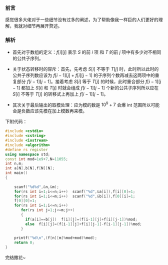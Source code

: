 ### 前言
感觉很多大佬对于一些细节没有过多的阐述，为了帮助像我一样巨的人们更好的理解，我就对细节再展开赘述。
### 解析
- 首先对于数组的定义：$f[i][j]$ 表示 $S$ 的前 $i$ 项 和 $T$ 的前 $j$ 项中有多少对不相同的公共子序列。

- 关于状态转移时的容斥：首先，先考虑 $S[i]$ 不等于 $T[j]$ 时，此时所以此时的公共子序列数应该为 $f[i-1][j]+f[i][j-1]$ 的子序列个数再减去这两项中的重复部分 $f[i-1][j-1]$。接着考虑 $S[i]$ 等于 $T[j]$ 的时候，此时重合部分 $f[i-1][j-1]$ 都加上 $S[i]$ 和 $T[j]$ 时就会组成 $f[i-1][j-1]$ 个新的公共子序列所以应在 $S[i]$ 不等于 $T[j]$ 的转移式上再加上 $f[i-1][j-1]$。

- 其次关于最后输出的取模处理：应为模的数是 $10^9+7$ 会爆 int 范围所以可能会是负数应该先模在加上模数再来模。

下附代码：
```cpp
#include <cstdio>
#include <cstring>
#include <iostream>
#include <algorithm>
#define rs register 
using namespace std;
const int mod=1e9+7,N=11055;
int n,m;
int a[N],b[N],f[N][N];
int main()
{
	
	scanf("%d%d",&n,&m);
	for(rs int i=1;i<=n;i++)  scanf("%d",&a[i]),f[i][0]=1;
	for(rs int i=1;i<=m;i++)  scanf("%d",&b[i]),f[0][i]=1;
	f[0][0]=1;
	for(rs int i=1;i<=n;i++)
	   for(rs int j=1;j<=m;j++)
	   {
	   	 if(a[i]==b[j])  f[i][j]=(f[i-1][j]+f[i][j-1])%mod;
	   	 else  f[i][j]=(f[i-1][j]+f[i][j-1]-f[i-1][j-1])%mod;
	   }
	   
	printf("%d\n",(f[n][m]%mod+mod)%mod);
	return 0;
}
```

完结撒花~